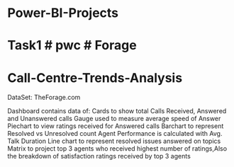# Power-BI-Projects
# Task1 # pwc # Forage 

# Call-Centre-Trends-Analysis
DataSet: TheForage.com

Dashboard contains data of:
Cards to show total Calls Received, Answered and Unanswered calls
Gauge used to measure average speed of Answer
Piechart to view ratings received for Answered calls
Barchart to represent Resolved vs Unresolved count
Agent Performance is calculated with Avg. Talk Duration
Line chart to represent resolved issues answered on topics
Matrix to project top 3 agents who received highest number of ratings,Also the breakdown of satisfaction ratings received by top 3 agents
